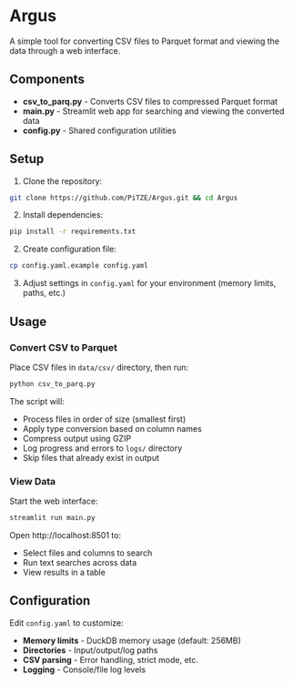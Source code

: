 # Argus

A simple tool for converting CSV files to Parquet format and viewing the data through a web interface.

## Components

- **csv_to_parq.py** - Converts CSV files to compressed Parquet format
- **main.py** - Streamlit web app for searching and viewing the converted data
- **config.py** - Shared configuration utilities

## Setup

1. Clone the repository:
```bash
git clone https://github.com/PiTZE/Argus.git && cd Argus
```

2. Install dependencies:
```bash
pip install -r requirements.txt
```

2. Create configuration file:
```bash
cp config.yaml.example config.yaml
```

3. Adjust settings in `config.yaml` for your environment (memory limits, paths, etc.)

## Usage

### Convert CSV to Parquet

Place CSV files in `data/csv/` directory, then run:

```bash
python csv_to_parq.py
```

The script will:
- Process files in order of size (smallest first)
- Apply type conversion based on column names
- Compress output using GZIP
- Log progress and errors to `logs/` directory
- Skip files that already exist in output

### View Data

Start the web interface:

```bash
streamlit run main.py
```

Open http://localhost:8501 to:
- Select files and columns to search
- Run text searches across data
- View results in a table

## Configuration

Edit `config.yaml` to customize:

- **Memory limits** - DuckDB memory usage (default: 256MB)
- **Directories** - Input/output/log paths
- **CSV parsing** - Error handling, strict mode, etc.
- **Logging** - Console/file log levels